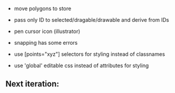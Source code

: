- move polygons to store
- pass only ID to selected/dragable/drawable and derive from IDs

- pen cursor icon (illustrator)

- snapping has some errors

- use [points="xyz"] selectors for styling instead of classnames
- use 'global' editable css instead of attributes for styling

Next iteration:
- 